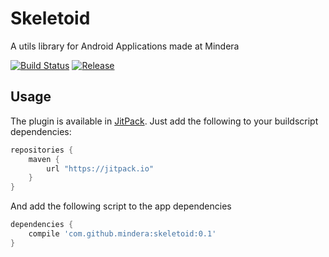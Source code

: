 # Skeletoid
A utils library for Android Applications made at Mindera

[![Build Status](https://travis-ci.org/Mindera/skeletoid.svg)](https://travis-ci.org/Mindera/skeletoid) [![Release](https://jitpack.io/v/mindera/skeletoid.svg)](https://jitpack.io/#mindera/skeletoid)


## Usage

The plugin is available in [JitPack](https://jitpack.io/). Just add the following to your buildscript dependencies:

```groovy
repositories {
    maven {
        url "https://jitpack.io"
    }
}

```
And add the following script to the app dependencies

```groovy
dependencies {
    compile 'com.github.mindera:skeletoid:0.1'
}
```

